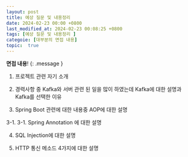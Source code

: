 ```yaml
---
layout: post
title: 예상 질문 및 내용정리
date: 2024-02-23 00:00 +0800
last_modified_at: 2024-02-23 00:08:25 +0800
tags: [예상 질문 및 내용정리 ]
categoie: [대부분의 면접 내용]
topic:  true
---
```

**면접 내용**!
{: .message }

1. 프로젝트 관련 자기 소개

2. 경력사항 중 Kafka와 서버 관련 된 일을 많이 하였는데 Kafka에 대한 설명과 Kafka를 선택한 이유

3. Spring Boot 관련에 대한 내용중 AOP에 대한 설명

3-1. 3-1. Spring Annotation 에 대한 설명

4. SQL Injection에 대한 설명

5. HTTP 통신 메소드 4가지에 대한 설명
